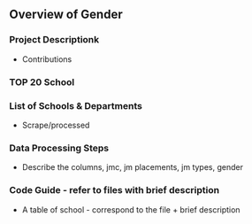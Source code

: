 ## Overview of Gender

### Project Descriptionk
- Contributions

### TOP 20 School

### List of Schools & Departments
- Scrape/processed

### Data Processing Steps
- Describe the columns, jmc, jm placements, jm types, gender

### Code Guide - refer to files with brief description
- A table of school - correspond to the file + brief description